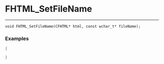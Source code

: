# FHTML_SetFileName
---
```
void FHTML_SetFileName(CFHTML* html, const wchar_t* fileName);
```

### Examples
```cpp - C++
{

}
```
